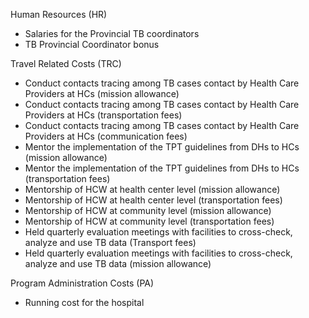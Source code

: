 Human Resources (HR)
- Salaries for the Provincial TB coordinators
- TB Provincial Coordinator bonus

Travel Related Costs (TRC)
- Conduct contacts tracing among TB cases contact by Health Care Providers at HCs (mission allowance)
- Conduct contacts tracing among TB cases contact by Health Care Providers at HCs (transportation fees)
- Conduct contacts tracing among TB cases contact by Health Care Providers at HCs (communication fees)
- Mentor the implementation of the TPT guidelines from DHs to HCs (mission allowance)
- Mentor the implementation of the TPT guidelines from DHs to HCs (transportation fees)
- Mentorship of HCW at health center level (mission allowance)
- Mentorship of HCW at health center level (transportation fees)
- Mentorship of HCW at community level (mission allowance)
- Mentorship of HCW at community level (transportation fees)
- Held quarterly evaluation meetings with facilities to cross-check, analyze and use TB data (Transport fees)
- Held quarterly evaluation meetings with facilities to cross-check, analyze and use TB data (mission allowance)


Program Administration Costs (PA)
- Running cost for the hospital



